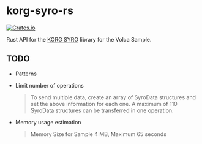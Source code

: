 korg-syro-rs
============

[![Crates.io](https://img.shields.io/crates/v/korg-syro)](https://crates.io/crates/korg-syro)

Rust API for the
[KORG SYRO](https://github.com/korginc/volcasample)
library for the Volca Sample.

## TODO

* Patterns

* Limit number of operations
    > To send multiple data, create an array of SyroData structures and set the above information for each one. A maximum of 110 SyroData structures can be transferred in one operation.

* Memory usage estimation
    > Memory Size for Sample   4 MB, Maximum 65 seconds